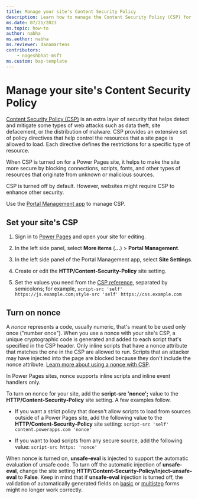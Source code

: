 ```yaml
---
title: Manage your site's Content Security Policy
description: Learn how to manage the Content Security Policy (CSP) for sites you create with Microsoft Power Pages.
ms.date: 07/21/2023
ms.topic: how-to
author: nabha
ms.author: nabha
ms.reviewer: danamartens
contributors:
    - nageshbhat-msft
ms.custom: bap-template
---
```


# Manage your site's Content Security Policy

[Content Security Policy (CSP)](https://content-security-policy.com/) is an extra layer of security that helps detect and mitigate some types of web attacks such as data theft, site defacement, or the distribution of malware. CSP provides an extensive set of policy directives that help control the resources that a site page is allowed to load. Each directive defines the restrictions for a specific type of resource.

When CSP is turned on for a Power Pages site, it helps to make the site more secure by blocking connections, scripts, fonts, and other types of resources that originate from unknown or malicious sources.

CSP is turned off by default. However, websites might require CSP to enhance other security.

Use the [Portal Management app](../configure/portal-management-app.md) to manage CSP.

## Set your site's CSP

1. Sign in to [Power Pages](https://make.powerpages.microsoft.com) and open your site for editing.

1. In the left side panel, select **More items** (**&hellip;**) > **Portal Management**.

1. In the left side panel of the Portal Management app, select **Site Settings**.

1. Create or edit the **HTTP/Content-Security-Policy** site setting.

1. Set the values you need from the [CSP reference](https://content-security-policy.com/), separated by semicolons; for example, `script-src 'self' https://js.example.com;style-src 'self' https://css.example.com`

## Turn on nonce

A *nonce* represents a code, usually numeric, that's meant to be used only once ("number once"). When you use a nonce with your site's CSP, a unique cryptographic code is generated and added to each script that's specified in the CSP header. Only inline scripts that have a nonce attribute that matches the one in the CSP are allowed to run. Scripts that an attacker may have injected into the page are blocked because they don't include the nonce attribute. [Learn more about using a nonce with CSP](https://content-security-policy.com/nonce/).

In Power Pages sites, nonce supports inline scripts and inline event handlers only.

To turn on nonce for your site, add the **script-src 'nonce';** value to the **HTTP/Content-Security-Policy** site setting. A few examples follow.

- If you want a strict policy that doesn't allow scripts to load from sources outside of a Power Pages site, add the following value to the **HTTP/Content-Security-Policy** site setting: `script-src 'self' content.powerapps.com 'nonce'`

- If you want to load scripts from any secure source, add the following value: `script-src https: 'nonce'`

When nonce is turned on, **unsafe-eval** is injected to support the automatic evaluation of unsafe code. To turn off the automatic injection of **unsafe-eval**, change the site setting **HTTP/Content-Security-Policy/Inject-unsafe-eval** to **False**. Keep in mind that if **unsafe-eval** injection is turned off, the validation of automatically generated fields on [basic](../getting-started/add-form.md)  or [multistep](../getting-started/multistep-forms.md) forms might no longer work correctly.
